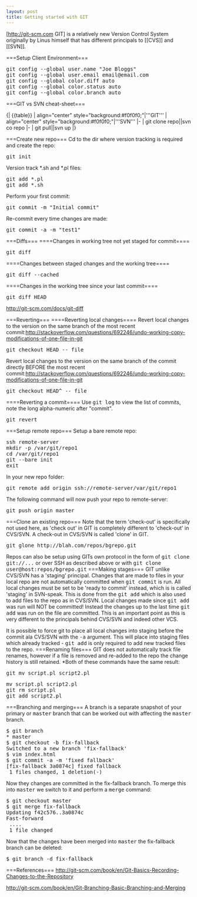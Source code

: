 ```yaml
---
layout: post 
title: Getting started with GIT
---
```


[http://git-scm.com GIT] is a relatively new Version Control System originally by Linus himself that has different principals to [[CVS]] and [[SVN]].

===Setup Client Environment===
<pre>
git config --global user.name "Joe Bloggs"
git config --global user.email email@email.com
git config --global color.diff auto
git config --global color.status auto
git config --global color.branch auto
</pre>

===GIT vs SVN cheat-sheet===

{| {{table}}
| align="center" style="background:#f0f0f0;"|'''GIT'''
| align="center" style="background:#f0f0f0;"|'''SVN'''
|-
| git clone repo||svn co repo
|-
| git pull||svn up
|}

===Create new repo===
Cd to the dir where version tracking is required and create the repo:
<pre>git init</pre>
Version track *.sh and *.pl files:
<pre>git add *.pl
git add *.sh</pre>
Perform your first commit:
<pre>git commit -m "Initial commit"</pre>
Re-commit every time changes are made:
<pre>git commit -a -m "test1"</pre>
===Diffs===
====Changes in working tree not yet staged for commit====
<pre>
git diff        </pre>
====Changes between staged changes and the working tree====    
<pre>git diff --cached</pre>

====Changes in the working tree since your last commit====
<pre>git diff HEAD</pre>

http://git-scm.com/docs/git-diff

===Reverting===
====Reverting local changes====
Revert local changes to the version on the same branch of the most recent commit:<ref>http://stackoverflow.com/questions/692246/undo-working-copy-modifications-of-one-file-in-git</ref>
<pre>
git checkout HEAD -- file</pre>
Revert local changes to the version on the same branch of the commit directly BEFORE the most recent commit:<ref>http://stackoverflow.com/questions/692246/undo-working-copy-modifications-of-one-file-in-git</ref>
<pre>git checkout HEAD^ -- file </pre>
====Reverting a commit====
Use <tt>git log</tt> to view the list of commits, note the long alpha-numeric after "commit".
<pre>git revert <commit-number></pre>

===Setup remote repo===
Setup a bare remote repo:
<pre>ssh remote-server
mkdir -p /var/git/repo1
cd /var/git/repo1
git --bare init
exit
</pre>
In your new repo folder:
<pre>git remote add origin ssh://remote-server/var/git/repo1</pre>
The following command will now push your repo to remote-server:<pre>git push origin master</pre>
===Clone an existing repo===
Note that the term 'check-out' is specifically not used here, as 'check out' in GIT is completely different to 'check-out' in CVS/SVN. A check-out in CVS/SVN is called 'clone' in GIT.
<pre>git glone http://blah.com/repos/bgrepo.git</pre>
Repos can also be setup using GITs own protocol in the form of <tt>git clone git://...</tt> or over SSH as described above or with <tt>git clone user@host:repos/bgrepo.git</tt>
===Making stages===
GIT unlike CVS/SVN has a 'staging' principal. Changes that are made to files in your local repo are not automatically committed when <tt>git commit</tt> is run. All local changes must be set to be 'ready to commit' instead, which is is called 'staging' in SVN-speak. This is done from the <tt>git add</tt> which is also used to add files to the repo as in CVS/SVN. Local changes made since <tt>git add</tt> was run will NOT be committed! Instead the changes up to the last time <tt>git add</tt> was run on the file are committed. This is an important point as this is very different to the principals behind CVS/SVN and indeed other VCS.

It is possible to force git to place all local changes into staging before the commit ala CVS/SVN with the <tt>-a</tt> argument. This will place into staging files which already tracked - <tt>git add</tt> is only required to add new tracked files to the repo.
===Renaming files===
GIT does not automatically track file renames, however if a file is removed and re-added to the repo the change history is still retained.
*Both of these commands have the same result:
<pre>
git mv script.pl script2.pl</pre>
<pre>
mv script.pl script2.pl
git rm script.pl
git add script2.pl</pre>

===Branching and merging===
A branch is a separate snapshot of your primary or <tt>master</tt> branch that can be worked out with affecting the <tt>master</tt> branch.
<pre>
$ git branch
* master
$ git checkout -b fix-fallback
Switched to a new branch 'fix-fallback'
$ vim index.html
$ git commit -a -m 'fixed fallback'
[fix-fallback 3a0874c] fixed fallback
 1 files changed, 1 deletion(-)
</pre>
Now they changes are committed in the fix-fallback branch. To merge this into <tt>master</tt> we switch to it and perform a <tt>merge</tt> command:
<pre>
$ git checkout master
$ git merge fix-fallback
Updating f42c576..3a0874c
Fast-forward
 ....
 1 file changed
</pre>
Now that the changes have been merged into <tt>master</tt> the fix-fallback branch can be deleted:
<pre>
$ git branch -d fix-fallback
</pre>
===References===
http://git-scm.com/book/en/Git-Basics-Recording-Changes-to-the-Repository

http://git-scm.com/book/en/Git-Branching-Basic-Branching-and-Merging

